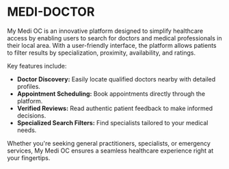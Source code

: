# MEDI-DOCTOR


My Medi OC is an innovative platform designed to simplify healthcare access by enabling users to search for doctors and medical professionals in their local area. With a user-friendly interface, the platform allows patients to filter results by specialization, proximity, availability, and ratings.  

Key features include:  
- **Doctor Discovery:** Easily locate qualified doctors nearby with detailed profiles.  
- **Appointment Scheduling:** Book appointments directly through the platform.  
- **Verified Reviews:** Read authentic patient feedback to make informed decisions.  
- **Specialized Search Filters:** Find specialists tailored to your medical needs.  

Whether you're seeking general practitioners, specialists, or emergency services, My Medi OC ensures a seamless healthcare experience right at your fingertips.
